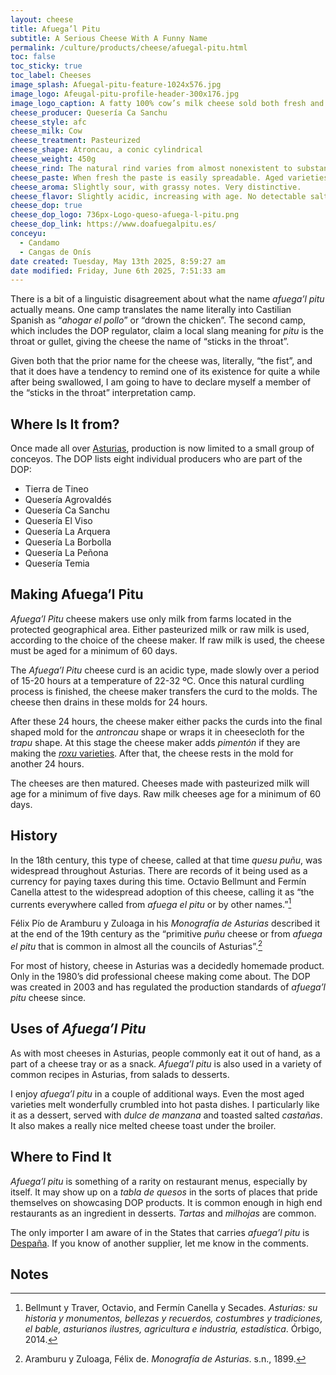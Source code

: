 ```yaml
---
layout: cheese
title: Afuega’l Pitu
subtitle: A Serious Cheese With A Funny Name
permalink: /culture/products/cheese/afuegal-pitu.html
toc: false
toc_sticky: true
toc_label: Cheeses
image_splash: Afuegal-pitu-feature-1024x576.jpg
image_logo: Afeugal-pitu-profile-header-300x176.jpg
image_logo_caption: A fatty 100% cow’s milk cheese sold both fresh and aged. Fresh is from pasteurized milk, aged is not.
cheese_producer: Quesería Ca Sanchu
cheese_style: afc
cheese_milk: Cow
cheese_treatment: Pasteurized
cheese_shape: Atroncau, a conic cylindrical
cheese_weight: 450g
cheese_rind: The natural rind varies from almost nonexistent to substantial depending on the age of the cheese.
cheese_paste: When fresh the paste is easily spreadable. Aged varieties have a very dense, crumbly paste.
cheese_aroma: Slightly sour, with grassy notes. Very distinctive.
cheese_flavor: Slightly acidic, increasing with age. No detectable salty notes, creamy and very dry.
cheese_dop: true
cheese_dop_logo: 736px-Logo-queso-afuega-l-pitu.png
cheese_dop_link: https://www.doafuegalpitu.es/
conceyu:
  - Candamo
  - Cangas de Onís
date created: Tuesday, May 13th 2025, 8:59:27 am
date modified: Friday, June 6th 2025, 7:51:33 am
---
```

There is a bit of a linguistic disagreement about what the name _afuega’l pitu_ actually means. One camp translates the name literally into Castilian Spanish as “_ahogar el pollo_” or “drown the chicken”. The second camp, which includes the DOP regulator, claim a local slang meaning for _pitu_ is the throat or gullet, giving the cheese the name of “sticks in the throat”.

Given both that the prior name for the cheese was, literally, “the fist”, and that it does have a tendency to remind one of its existence for quite a while after being swallowed, I am going to have to declare myself a member of the “sticks in the throat” interpretation camp.

## Where Is It from?

Once made all over [Asturias](https://eatingasturias.com/wiki/Asturias "Asturias"), production is now limited to a small group of conceyos. The DOP lists eight individual producers who are part of the DOP:
- Tierra de Tineo
- Quesería Agrovaldés
- Quesería Ca Sanchu
- Quesería El Viso
- Quesería La Arquera
- Quesería La Borbolla
- Quesería La Peñona
- Quesería Temia

## Making Afuega’l Pitu

_Afuega’l Pitu_ cheese makers use only milk from farms located in the protected geographical area. Either pasteurized milk or raw milk is used, according to the choice of the cheese maker. If raw milk is used, the cheese must be aged for a minimum of 60 days.

The _Afuega’l Pitu_ cheese curd is an acidic type, made slowly over a period of 15-20 hours at a temperature of 22-32 ºC. Once this natural curdling process is finished, the cheese maker transfers the curd to the molds. The cheese then drains in these molds for 24 hours.

After these 24 hours, the cheese maker either packs the curds into the final shaped mold for the _antroncau_ shape or wraps it in cheesecloth for the _trapu_ shape. At this stage the cheese maker adds _pimentón_ if they are making the [_roxu_ varieties](/culture/products/cheese/afuegal-pitu.html). After that, the cheese rests in the mold for another 24 hours.

The cheeses are then matured. Cheeses made with pasteurized milk will age for a minimum of five days. Raw milk cheeses age for a minimum of 60 days.

## History

In the 18th century, this type of cheese, called at that time _quesu puñu_, was widespread throughout Asturias. There are records of it being used as a currency for paying taxes during this time. Octavio Bellmunt and Fermín Canella attest to the widespread adoption of this cheese, calling it as “the currents everywhere called from _afuega el pitu_ or by other names.”[^1]

Félix Pío de Aramburu y Zuloaga in his _Monografía de Asturias_ described it at the end of the 19th century as the “primitive _puñu_ cheese or from _afuega el pitu_ that is common in almost all the councils of Asturias”.[^2]

For most of history, cheese in Asturias was a decidedly homemade product. Only in the 1980’s did professional cheese making come about. The DOP was created in 2003 and has regulated the production standards of _afuega’l pitu_ cheese since.

## Uses of _Afuega’l Pitu_

As with most cheeses in Asturias, people commonly eat it out of hand, as a part of a cheese tray or as a snack. _Afuega’l pitu_ is also used in a variety of common recipes in Asturias, from salads to desserts.

I enjoy _afuega’l pitu_ in a couple of additional ways. Even the most aged varieties melt wonderfully crumbled into hot pasta dishes. I particularly like it as a dessert, served with _dulce de manzana_ and toasted salted _castañas_. It also makes a really nice melted cheese toast under the broiler.

## Where to Find It

_Afuega’l pitu_ is something of a rarity on restaurant menus, especially by itself. It may show up on a _tabla de quesos_ in the sorts of places that pride themselves on showcasing DOP products. It is common enough in high end restaurants as an ingredient in desserts. _Tartas_ and _milhojas_ are common.

The only importer I am aware of in the States that carries _afuega’l pitu_ is [Despaña](https://despanabrandfoods.com/collections/a7-cheese). If you know of another supplier, let me know in the comments.

## Notes

[^1]: Bellmunt y Traver, Octavio, and Fermín Canella y Secades. _Asturias: su historia y monumentos, bellezas y recuerdos, costumbres y tradiciones, el bable, asturianos ilustres, agricultura e industria, estadística_. Órbigo, 2014.
[^2]: Aramburu y Zuloaga, Félix de. _Monografía de Asturias_. s.n., 1899.